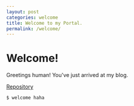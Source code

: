 ```yaml
---
layout: post
categories: welcome
title: Welcome to my Portal.
permalink: /welcome/
---
```

# Welcome!

Greetings human! You've just arrived at my blog. 

<p><a href="https://github.com/jesmatienzo-tip/sysad2-12021/">Repository</a></p>

```
$ welcome haha
```



